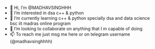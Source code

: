 - 👋 Hi, I’m @MADHAVSINGHHH
- 👀 I’m interested in dsa c++ & python
- 🌱 I’m currently learning c++ & python specially dsa and data science bsc iit madras online program 
- 💞️ I’m looking to collaborate on anything that I m capable of doing 
- 📫 To reach me just msg me here or on telegram username (@madhavsinghhhh)


